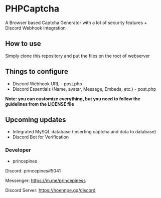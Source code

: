 # PHPCaptcha
A Browser based Captcha Generator with a lot of security features + Discord Webhook Integration

## How to use
Simply clone this repository and put the files on the root of webserver

## Things to configure
- Discord Webhook URL - post.php
- Discord Essentials (Name, avatar, Message, Embeds, etc.) - post.php

**Note: you can customize everything, but you need to follow the guidelines from the LICENSE file**

## Upcoming updates
- Integrated MySQL database (Inserting captcha and data to database)
- Discord Bot for Verification

### Developer
- princepines

Discord: princepines#5041

Messenger: https://m.me/princepiness

Discord Server: https://hoennpe.gq/discord
